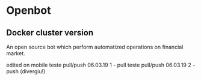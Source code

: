 # Openbot
## Docker cluster version

An open source bot which perform automatized operations on financial market.

edited on mobile
teste pull/push 06.03.19 1 - pull
teste pull/push 06.03.19 2 - push
(divergiu!)